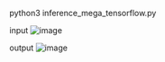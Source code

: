 python3 inference_mega_tensorflow.py

input
![image](./docs/demo.jpg)

output
![image](./docs/hell0_demo_tf_320x240_prepost.png)


